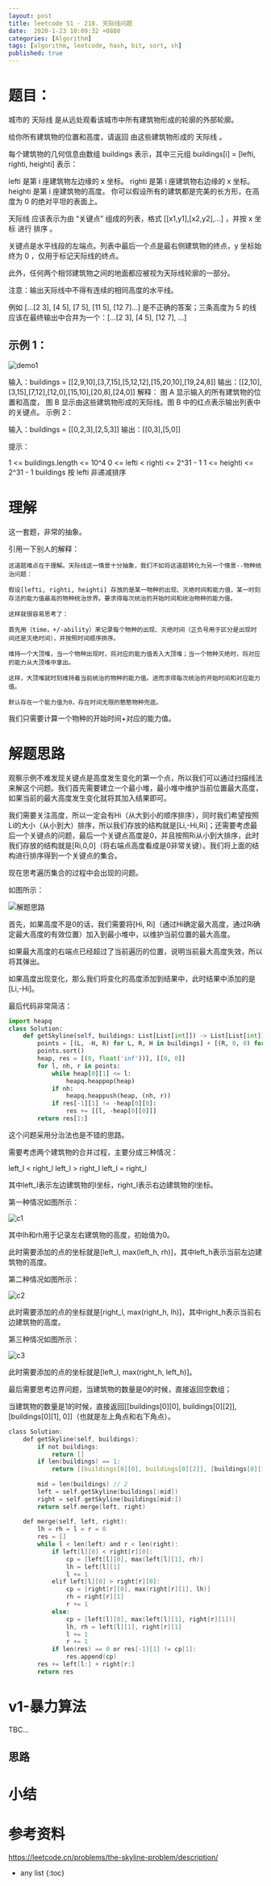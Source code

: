 ```yaml
---
layout: post
title: leetcode 51 - 218. 天际线问题
date:  2020-1-23 10:09:32 +0800 
categories: [Algorithm]
tags: [algorithm, leetcode, hash, bit, sort, sh]
published: true
---
```


# 题目：

城市的 天际线 是从远处观看该城市中所有建筑物形成的轮廓的外部轮廓。

给你所有建筑物的位置和高度，请返回 由这些建筑物形成的 天际线 。

每个建筑物的几何信息由数组 buildings 表示，其中三元组 buildings[i] = [lefti, righti, heighti] 表示：

lefti 是第 i 座建筑物左边缘的 x 坐标。
righti 是第 i 座建筑物右边缘的 x 坐标。
heighti 是第 i 座建筑物的高度。
你可以假设所有的建筑都是完美的长方形，在高度为 0 的绝对平坦的表面上。

天际线 应该表示为由 “关键点” 组成的列表，格式 [[x1,y1],[x2,y2],...] ，并按 x 坐标 进行 排序 。

关键点是水平线段的左端点。列表中最后一个点是最右侧建筑物的终点，y 坐标始终为 0 ，仅用于标记天际线的终点。

此外，任何两个相邻建筑物之间的地面都应被视为天际线轮廓的一部分。

注意：输出天际线中不得有连续的相同高度的水平线。

例如 [...[2 3], [4 5], [7 5], [11 5], [12 7]...] 是不正确的答案；三条高度为 5 的线应该在最终输出中合并为一个：[...[2 3], [4 5], [12 7], ...]

## 示例 1：

![demo1](https://assets.leetcode.com/uploads/2020/12/01/merged.jpg)

输入：buildings = [[2,9,10],[3,7,15],[5,12,12],[15,20,10],[19,24,8]]
输出：[[2,10],[3,15],[7,12],[12,0],[15,10],[20,8],[24,0]]
解释：
图 A 显示输入的所有建筑物的位置和高度，
图 B 显示由这些建筑物形成的天际线。图 B 中的红点表示输出列表中的关键点。
示例 2：

输入：buildings = [[0,2,3],[2,5,3]]
输出：[[0,3],[5,0]]
 

提示：

1 <= buildings.length <= 10^4
0 <= lefti < righti <= 2^31 - 1
1 <= heighti <= 2^31 - 1
buildings 按 lefti 非递减排序


# 理解

这一套题，非常的抽象。

引用一下别人的解释：

```
这道题难点在于理解。天际线这一情景十分抽象，我们不如将这道题转化为另一个情景--物种统治问题：

假设[lefti, righti, heighti] 存放的是某一物种的出现、灭绝时间和能力值，某一时刻存活的能力值最高的物种统治世界。要求得每次统治的开始时间和统治物种的能力值。

这样就很容易思考了：

首先用（time，+/-ability）来记录每个物种的出现、灭绝时间（正负号用于区分是出现时间还是灭绝时间），并按照时间顺序排序。

维持一个大顶堆，当一个物种出现时，将对应的能力值丢入大顶堆；当一个物种灭绝时，将对应的能力从大顶堆中拿出。

这样，大顶堆就时刻维持着当前统治的物种的能力值。进而求得每次统治的开始时间和对应能力值。

默认存在一个能力值为0，存在时间无限的憨憨物种兜底。
```

我们只需要计算一个物种的开始时间+对应的能力值。


# 解题思路

观察示例不难发现关键点是高度发生变化的第一个点，所以我们可以通过扫描线法来解这个问题。我们首先需要建立一个最小堆，最小堆中维护当前位置最大高度，如果当前的最大高度发生变化就将其加入结果即可。

我们需要关注高度，所以一定会有Hi（从大到小的顺序排序），同时我们希望按照Li的大小（从小到大）排序，所以我们存放的结构就是[Li,-Hi,Ri]；还需要考虑最后一个关键点的问题，最后一个关键点高度是0，并且按照Ri从小到大排序，此时我们存放的结构就是[Ri,0,0]（将右端点高度看成是0非常关键）。我们将上面的结构进行排序得到一个关键点的集合。

现在思考遍历集合的过程中会出现的问题。

如图所示：

![解题思路](https://i-blog.csdnimg.cn/blog_migrate/c8a99d9a68e56a229d5932f267eb0451.gif)

首先，如果高度不是0的话，我们需要将[Hi, Ri]（通过Hi确定最大高度，通过Ri确定最大高度的有效位置）加入到最小堆中，以维护当前位置的最大高度。

如果最大高度的右端点已经超过了当前遍历的位置，说明当前最大高度失效，所以将其弹出。

如果高度出现变化，那么我们将变化的高度添加到结果中，此时结果中添加的是[Li,-Hi]。

最后代码非常简洁：


```python
import heapq
class Solution:
    def getSkyline(self, buildings: List[List[int]]) -> List[List[int]]:
        points = [(L, -H, R) for L, R, H in buildings] + [(R, 0, 0) for R in set(r for _, r, _ in buildings)]
        points.sort()
        heap, res = [(0, float('inf'))], [[0, 0]]
        for l, nh, r in points:
            while heap[0][1] <= l:
                heapq.heappop(heap)
            if nh:
                heapq.heappush(heap, (nh, r))
            if res[-1][1] != -heap[0][0]:
                res += [[l, -heap[0][0]]]
        return res[1:]
```

这个问题采用分治法也是不错的思路。

需要考虑两个建筑物的合并过程，主要分成三种情况：

left_l < right_l
left_l > right_l
left_l = right_l

其中left_l表示左边建筑物的l坐标，right_l表示右边建筑物的l坐标。

第一种情况如图所示：

![c1](https://i-blog.csdnimg.cn/blog_migrate/d585fd45112cd5ea22ea5d23e23ae707.png)

其中lh和rh用于记录左右建筑物的高度，初始值为0。

此时需要添加的点的坐标就是[left_l, max(left_h, rh)]，其中left_h表示当前左边建筑物的高度。

第二种情况如图所示：

![c2](https://i-blog.csdnimg.cn/blog_migrate/b1dcd60068f95f0bc6ed4292a4d01e68.png)

此时需要添加的点的坐标就是[right_l, max(right_h, lh)]，其中right_h表示当前右边建筑物的高度。

第三种情况如图所示：

![c3](https://i-blog.csdnimg.cn/blog_migrate/9757060ef8ce6baf2aeaf13de94b7259.png)

此时需要添加的点的坐标就是[left_l, max(right_h, left_h)]。

最后需要思考边界问题，当建筑物的数量是0的时候，直接返回空数组；

当建筑物的数量是1的时候，直接返回[[buildings[0][0], buildings[0][2]], [buildings[0][1], 0]]（也就是左上角点和右下角点）。

```c
class Solution:
    def getSkyline(self, buildings):
        if not buildings: 
            return []
        if len(buildings) == 1:
            return [[buildings[0][0], buildings[0][2]], [buildings[0][1], 0]]
        
        mid = len(buildings) // 2
        left = self.getSkyline(buildings[:mid])
        right = self.getSkyline(buildings[mid:])
        return self.merge(left, right)
    
    def merge(self, left, right):
        lh = rh = l = r = 0
        res = []
        while l < len(left) and r < len(right):
            if left[l][0] < right[r][0]:
                cp = [left[l][0], max(left[l][1], rh)]
                lh = left[l][1]
                l += 1
            elif left[l][0] > right[r][0]:
                cp = [right[r][0], max(right[r][1], lh)]
                rh = right[r][1]
                r += 1
            else:
                cp = [left[l][0], max(left[l][1], right[r][1])]
                lh, rh = left[l][1], right[r][1]
                l += 1
                r += 1
            if len(res) == 0 or res[-1][1] != cp[1]:
                res.append(cp)
        res += left[l:] + right[r:]
        return res
```

# v1-暴力算法

TBC...

## 思路





# 小结



# 参考资料

https://leetcode.cn/problems/the-skyline-problem/description/

* any list
{:toc}